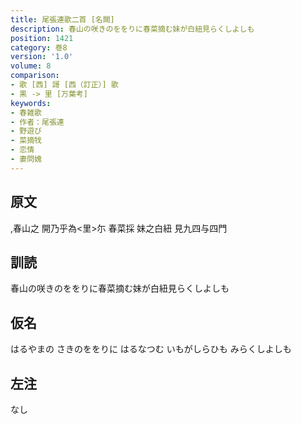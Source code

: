 ```yaml
---
title: 尾張連歌二首 [名闕]
description: 春山の咲きのををりに春菜摘む妹が白紐見らくしよしも
position: 1421
category: 巻8
version: '1.0'
volume: 8
comparison:
- 歌 [西] 謌 [西（訂正）] 歌
- 黒 -> 里 [万葉考]
keywords:
- 春雑歌
- 作者：尾張連
- 野遊び
- 菜摘牫
- 恋情
- 妻問媿
---
```


## 原文

,春山之 開乃乎為<里>尓 春菜採 妹之白紐 見九四与四門

## 訓読

春山の咲きのををりに春菜摘む妹が白紐見らくしよしも

## 仮名

はるやまの さきのををりに はるなつむ いもがしらひも みらくしよしも

## 左注

なし
